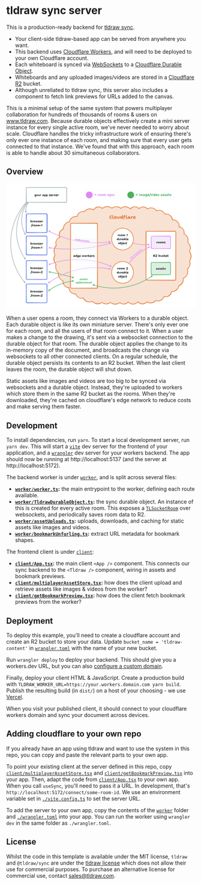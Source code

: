 # tldraw sync server

This is a production-ready backend for [tldraw sync](https://tldraw.dev/docs/sync).

- Your client-side tldraw-based app can be served from anywhere you want.
- This backend uses [Cloudflare Workers](https://developers.cloudflare.com/workers/), and will need
  to be deployed to your own Cloudflare account.
- Each whiteboard is synced via
  [WebSockets](https://developer.mozilla.org/en-US/docs/Web/API/WebSockets_API) to a [Cloudflare
  Durable Object](https://developers.cloudflare.com/durable-objects/).
- Whiteboards and any uploaded images/videos are stored in a [Cloudflare
  R2](https://developers.cloudflare.com/r2/) bucket.
- Although unreliated to tldraw sync, this server also includes a component to fetch link previews
  for URLs added to the canvas.

This is a minimal setup of the same system that powers multiplayer collaboration for hundreds of
thousands of rooms & users on www.tldraw.com. Because durable objects effectively create a mini
server instance for every single active room, we've never needed to worry about scale. Cloudflare
handles the tricky infrastructure work of ensuring there's only ever one instance of each room, and
making sure that every user gets connected to that instance. We've found that with this approach,
each room is able to handle about 30 simultaneous collaborators.

## Overview

[![architecture](./arch.png)](https://www.tldraw.com/ro/Yb_QHJFP9syPZq1YrV3YR?v=-255,-148,2025,1265&p=page)

When a user opens a room, they connect via Workers to a durable object. Each durable object is like
its own miniature server. There's only ever one for each room, and all the users of that room
connect to it. When a user makes a change to the drawing, it's sent via a websocket connection to
the durable object for that room. The durable object applies the change to its in-memory copy of the
document, and broadcasts the change via websockets to all other connected clients. On a regular
schedule, the durable object persists its contents to an R2 bucket. When the last client leaves the
room, the durable object will shut down.

Static assets like images and videos are too big to be synced via websockets and a durable object.
Instead, they're uploaded to workers which store them in the same R2 bucket as the rooms. When
they're downloaded, they're cached on cloudflare's edge network to reduce costs and make serving
them faster.

## Development

To install dependencies, run `yarn`. To start a local development server, run `yarn dev`. This will
start a [`vite`](https://vitejs.dev/) dev server for the frontend of your application, and a
[`wrangler`](https://developers.cloudflare.com/workers/wrangler/) dev server for your workers
backend. The app should now be running at http://localhost:5137 (and the server at
http://localhost:5172).

The backend worker is under [`worker`](./worker/), and is split across several files:

- **[`worker/worker.ts`](./worker/worker.ts):** the main entrypoint to the worker, defining each
  route available.
- **[`worker/TldrawDurableObject.ts`](./worker/TldrawDurableObject.ts):** the sync durable object.
  An instance of this is created for every active room. This exposes a
  [`TLSocketRoom`](https://tldraw.dev/reference/sync-core/TLSocketRoom) over websockets, and
  periodically saves room data to R2.
- **[`worker/assetUploads.ts`](./worker/assetUploads.ts):** uploads, downloads, and caching for
  static assets like images and videos.
- **[`worker/bookmarkUnfurling.ts`](./worker/bookmarkUnfurling.ts):** extract URL metadata for bookmark shapes.

The frontend client is under [`client`](./client):

- **[`client/App.tsx`](./client/App.tsx):** the main client `<App />` component. This connects our
  sync backend to the `<Tldraw />` component, wiring in assets and bookmark previews.
- **[`client/multiplayerAssetStore.tsx`](./client/multiplayerAssetStore.tsx):** how does the client
  upload and retrieve assets like images & videos from the worker?
- **[`client/getBookmarkPreview.tsx`](./client/getBookmarkPreview.tsx):** how does the client fetch
  bookmark previews from the worker?

## Deployment

To deploy this example, you'll need to create a cloudflare account and create an R2 bucket to store
your data. Update `bucket_name = 'tldraw-content'` in [`wrangler.toml`](./wrangler.toml) with the
name of your new bucket.

Run `wrangler deploy` to deploy your backend. This should give you a workers.dev URL, but you can
also [configure a custom
domain](https://developers.cloudflare.com/workers/configuration/routing/custom-domains/).

Finally, deploy your client HTML & JavaScript. Create a production build with
`TLDRAW_WORKER_URL=https://your.workers.domain.com yarn build`. Publish the resulting build (in
`dist/`) on a host of your choosing - we use [Vercel](https://vercel.com).

When you visit your published client, it should connect to your cloudflare workers domain and sync
your document across devices.

## Adding cloudflare to your own repo

If you already have an app using tldraw and want to use the system in this repo, you can copy and
paste the relevant parts to your own app.

To point your existing client at the server defined in this repo, copy
[`client/multiplayerAssetStore.tsx`](./client/multiplayerAssetStore.tsx) and
[`client/getBookmarkPreview.tsx`](./client/getBookmarkPreview.tsx) into your app. Then, adapt the
code from [`client/App.tsx`](./client/App.tsx) to your own app. When you call `useSync`, you'll need
to pass it a URL. In development, that's `http://localhost:5172/connect/some-room-id`. We use an
environment variable set in [`./vite.config.ts`](./vite.config.ts) to set the server URL.

To add the server to your own app, copy the contents of the [`worker`](./worker/) folder and
[`./wrangler.toml`](./wrangler.toml) into your app. You can run the worker using `wrangler dev` in
the same folder as `./wrangler.toml`.

## License

Whilst the code in this template is available under the MIT license, `tldraw` and `@tldraw/sync` are
under the [tldraw license](https://github.com/tldraw/tldraw/blob/main/LICENSE.md) which does not
allow their use for commercial purposes. To purchase an alternative license for commercial use,
contact [sales@tldraw.com](mailto:sales@tldraw.com).
